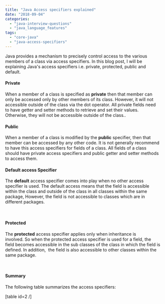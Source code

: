 ```yaml
---
title: "Java Access specifiers explained"
date: "2018-09-04"
categories: 
  - "java-interview-questions"
  - "java_language_features"
tags: 
  - "core-java"
  - "java-access-specifiers"
---
```


Java provides a mechanism to precisely control access to the various members of a class via access specifiers. In this blog post, I will be explaining Java's access specifiers i.e. private, protected, public and default.

#### Private

When a member of a class is specified as **private** then that member can only be accessed only by other members of its class. However, it will not accessible outside of the class via the dot operator. All private fields need to have getter and setter methods to retrieve and set their values. Otherwise, they will not be accessible outside of the class..

#### Public

When a member of a class is modified by the **public** specifier, then that member can be accessed by any other code. It is not generally recommend to have this access specifiers for fields of a class. All fields of a class should have private access specifiers and public getter and setter methods to access them.

#### Default access Specifier

The **default** access specifier comes into play when no other access specifier is used. The default access means that the field is accessible within the class and outside of the class in all classes within the same package, However, the field is not accessible to classes which are in different packages.

 

#### Protected

The **protected** access specifier applies only when inheritance is involved. So when the protected access specifier is used for a field, the field becomes accessible in the sub classes of the class in which the field is defined. In addition,  the field is also accessible to other classes within the same package.

 

#### Summary

The following table summarizes the access specifiers:

\[table id=2 /\]
